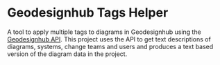 # Geodesignhub Tags Helper

A tool to apply multiple tags to diagrams in Geodesignhub using the [Geodesignhub API](http://www.geodesignsupport.com/section/api/). This project uses the API to get text descriptions of diagrams, systems, change teams and users and produces a text based version of the diagram data in the project.


